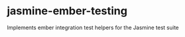 jasmine-ember-testing
=====================

Implements ember integration test helpers for the Jasmine test suite
